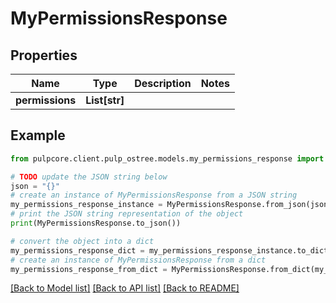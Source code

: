 # MyPermissionsResponse


## Properties

Name | Type | Description | Notes
------------ | ------------- | ------------- | -------------
**permissions** | **List[str]** |  | 

## Example

```python
from pulpcore.client.pulp_ostree.models.my_permissions_response import MyPermissionsResponse

# TODO update the JSON string below
json = "{}"
# create an instance of MyPermissionsResponse from a JSON string
my_permissions_response_instance = MyPermissionsResponse.from_json(json)
# print the JSON string representation of the object
print(MyPermissionsResponse.to_json())

# convert the object into a dict
my_permissions_response_dict = my_permissions_response_instance.to_dict()
# create an instance of MyPermissionsResponse from a dict
my_permissions_response_from_dict = MyPermissionsResponse.from_dict(my_permissions_response_dict)
```
[[Back to Model list]](../README.md#documentation-for-models) [[Back to API list]](../README.md#documentation-for-api-endpoints) [[Back to README]](../README.md)


